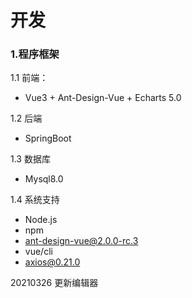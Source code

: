 # 开发

### 1.程序框架 
1.1 前端： 

- Vue3 + Ant-Design-Vue + Echarts 5.0

1.2 后端

- SpringBoot 

1.3 数据库

- Mysql8.0

1.4 系统支持

- Node.js
- npm
- ant-design-vue@2.0.0-rc.3 
- vue/cli
- axios@0.21.0

20210326 更新编辑器